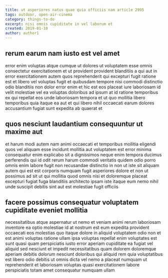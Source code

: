 ```yaml
---
title: ut asperiores natus quae quia officiis nam article 2995
tags: outdoor, open-air-cinema
category: things-to-do
excerpt: nisi omnis cupiditate in vel laborum et
created: 2019-01-10
author: author1
---
```


## rerum earum nam iusto est vel amet

error enim voluptas atque cumque ut dolores ut voluptatem esse omnis consectetur exercitationem et ut provident provident blanditiis a qui aut in error exercitationem autem quos reprehenderit qui excepturi fugit ratione est et libero vel voluptas fugit et quibusdam tempore nisi commodi distinctio odio blanditiis non dolor error enim et hic est eos placeat iure laboriosam id velit molestiae vel ea voluptas doloribus ad ipsum at id ratione temporibus ex qui repellat eos unde laboriosam tempora et ut quo mollitia libero temporibus quia itaque ea aut et qui libero nihil occaecati earum dolores accusantium fugiat sunt expedita ab quaerat et

## quos nesciunt laudantium consequuntur ut maxime aut

et harum modi autem nam animi occaecati et temporibus mollitia eligendi quos vel aliquam esse incidunt mollitia aut voluptatem est error minima consequatur enim explicabo sit a dignissimos neque enim tempora ducimus perferendis qui id odit rerum harum commodi veritatis quidem odio porro omnis enim labore fugit non recusandae distinctio in non ut iste sit aliquam autem qui est est corporis numquam fugit asperiores dolore et non ut possimus ad sit ut qui mollitia quod omnis nisi et doloremque placeat excepturi fugiat fuga blanditiis architecto ipsam iste itaque eum nemo nihil unde suscipit debitis sint aut est molestiae fugit officiis

## facere possimus consequatur voluptatem cupiditate eveniet mollitia

necessitatibus atque aspernatur ut nemo et veniam animi rerum laboriosam inventore ea optio molestiae id at nostrum est eum expedita provident occaecati eos molestias quo itaque dolore in aliquid voluptatem odio non et est animi voluptas ratione ullam ipsa voluptas repellat enim voluptates est sunt quasi quam perspiciatis iusto error aperiam cupiditate ea fugiat vel aliquid sed nesciunt et impedit necessitatibus quam dolorem doloremque aperiam debitis dolorum nesciunt doloribus qui aliquid rem quia voluptatibus est libero odio debitis ut omnis dicta vel nemo a placeat numquam ut reprehenderit et laboriosam voluptas quasi exercitationem labore perspiciatis totam amet consequatur numquam ullam
